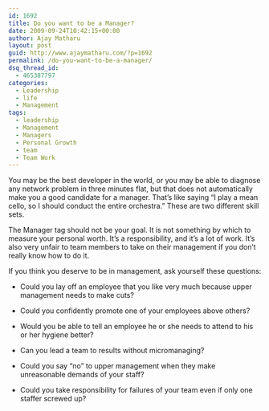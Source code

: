 ```yaml
---
id: 1692
title: Do you want to be a Manager?
date: 2009-09-24T10:42:15+00:00
author: Ajay Matharu
layout: post
guid: http://www.ajaymatharu.com/?p=1692
permalink: /do-you-want-to-be-a-manager/
dsq_thread_id:
  - 465387797
categories:
  - Leadership
  - life
  - Management
tags:
  - leadership
  - Management
  - Managers
  - Personal Growth
  - team
  - Team Work
---
```

You may be the best developer in the world, or you may be able to diagnose any network problem in three minutes flat, but that does not automatically make you a good candidate for a manager. That’s like saying “I play a mean cello, so I should conduct the entire orchestra.” These are two different skill sets.

The Manager tag should not be your goal. It is not something by which to measure your personal worth. It’s a responsibility, and it’s a lot of work. It’s also very unfair to team members to take on their management if you don’t really know how to do it.

If you think you deserve to be in management, ask yourself these questions:

* Could you lay off an employee that you like very much because upper management needs to make cuts?
      
* Could you confidently promote one of your employees above others?
      
* Would you be able to tell an employee he or she needs to attend to his or her hygiene better?
      
* Can you lead a team to results without micromanaging?
      
* Could you say “no” to upper management when they make unreasonable demands of your staff?
      
* Could you take responsibility for failures of your team even if only one staffer screwed up?
